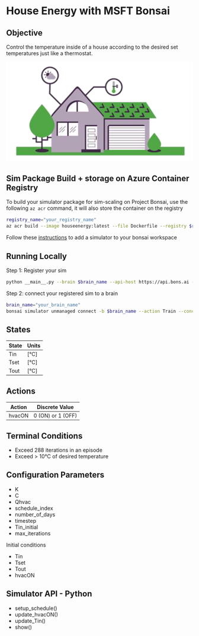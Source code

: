 House Energy with MSFT Bonsai
========================================

## Objective
Control the temperature inside of a house according to the desired set temperatures just like a thermostat.

![](img/house-energy.PNG)

## Sim Package Build + storage on Azure Container Registry

To build your simulator package for sim-scaling on Project Bonsai, use the following `az acr` command, it will also store the container on the registry

```bash
registry_name="your_registry_name"
az acr build --image houseenergy:latest --file Dockerfile --registry $registry_name .
```
Follow these [instructions](https://docs.microsoft.com/en-us/bonsai/guides/add-simulator) to add a simulator to your bonsai workspace 

## Running Locally

Step 1: Register your sim

```bash
python __main__.py --brain $brain_name --api-host https://api.bons.ai --workspace <insert_workspace> --accesskey <insert_acceskey>
```
Step 2: connect your registered sim to a brain

```bash
brain_name="your_brain_name"
bonsai simulator unmanaged connect -b $brain_name --action Train --concept-name SmartHome --simulator-name HouseEnergy
```

## States

| State | Units |
| ----- | ----- |
| Tin   | [°C]  |
| Tset  | [°C]  |
| Tout  | [°C]  |

## Actions

| Action   | Discrete Value |
| -------- | -------------- |
| hvacON  | 0 (ON)    or 1 (OFF)          |


## Terminal Conditions
- Exceed 288 iterations in an episode
- Exceed > 10°C of desired temperature

## Configuration Parameters
- K
- C
- Qhvac
- schedule_index
- number_of_days
- timestep
- Tin_initial
- max_iterations

Initial conditions
- Tin
- Tset
- Tout
- hvacON

## Simulator API - Python
- setup_schedule()
- update_hvacON()
- update_Tin()
- show()